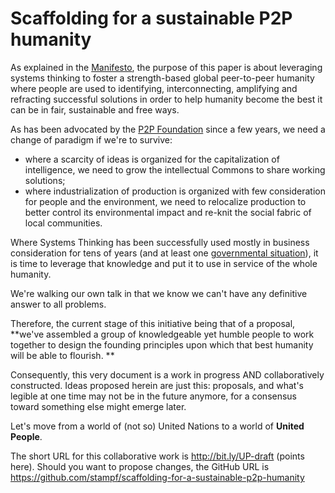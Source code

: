 Scaffolding for a sustainable P2P humanity
=======

As explained in the [Manifesto](manifesto.md), the purpose of this paper is about leveraging systems thinking to foster a strength-based global peer-to-peer humanity where people are used to identifying, interconnecting, amplifying and refracting successful solutions in order to help humanity become the best it can be in fair, sustainable and free ways.

As  has been advocated by the [P2P Foundation](http://www.p2pfoundation.net/) since a few years, we need a change of paradigm if we're to survive:
* where a scarcity of ideas is organized for the capitalization of intelligence, we need to grow the intellectual Commons to share working solutions;
* where industrialization of production is organized with few consideration for people and the environment, we need to relocalize production to better control its environmental impact and re-knit the social fabric of local communities.

Where Systems Thinking has been successfully used mostly in business consideration for tens of years (and at least one [governmental situation](https://en.wikipedia.org/wiki/Project_Cybersyn)), it is time to leverage that knowledge and put it to use in service of the whole humanity.

We're walking our own talk in that we know we can't have any definitive answer to all problems. 

Therefore, the current stage of this initiative being that of a proposal, **we've assembled a group of knowledgeable yet humble people to work together to design the founding principles upon which that best humanity will be able to flourish. **

Consequently, this very document is a work in progress AND collaboratively constructed. Ideas proposed herein are just this: proposals, and what's legible at one time may not be in the future anymore, for a consensus toward something else might emerge later.

Let's move from a world of (not so) United Nations to a world of **United People**.

The short URL for this collaborative work is http://bit.ly/UP-draft (points here).
Should you want to propose changes, the GitHub URL is https://github.com/stampf/scaffolding-for-a-sustainable-p2p-humanity